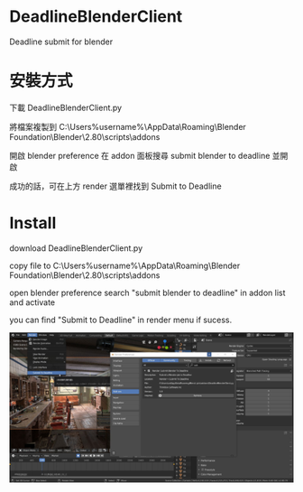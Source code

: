 # DeadlineBlenderClient
Deadline submit for blender

# 安裝方式

下載 DeadlineBlenderClient.py

將檔案複製到
C:\Users\%username%\AppData\Roaming\Blender Foundation\Blender\2.80\scripts\addons

開啟 blender preference
在 addon 面板搜尋 submit blender to deadline 並開啟

成功的話，可在上方 render 選單裡找到 Submit to Deadline

# Install

download DeadlineBlenderClient.py

copy file to 
C:\Users\%username%\AppData\Roaming\Blender Foundation\Blender\2.80\scripts\addons

open blender preference
search "submit blender to deadline" in addon list and activate

you can find "Submit to Deadline" in render menu if sucess.

![img](https://github.com/SaiZyca/DeadlineBlenderClient/blob/master/2019-07-17_18-31-03_blender_.jpg)
